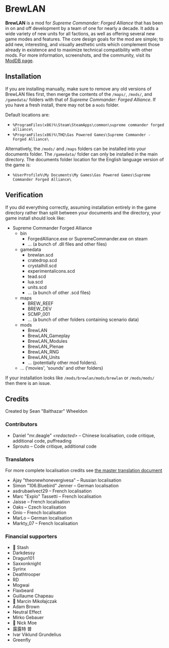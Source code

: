 # BrewLAN

**BrewLAN** is a mod for *Supreme Commander: Forged Alliance* that has been in on and
off development by a team of one for nearly a decade. It adds a wide variety
of new units for all factions, as well as offering several new game modes and
features. The core design goals for the mod are simple; to add new, interesting,
and visually aesthetic units which complement those already in existence and to
maximize technical compatibility with other mods. For more information, screenshots,
and the community, visit its [ModDB page](http://www.moddb.com/mods/brewlan).

## Installation
If you are installing manually, make sure to remove any old versions of BrewLAN files first, then merge the contents of the `/maps/`, `/mods/`, and `/gamedata/` folders with that of *Supreme Commander: Forged Alliance*. If you have a fresh install, there may not be a `mods` folder.

Default locations are:
* `%ProgramFiles(x86)%\Steam\SteamApps\common\supreme commander forged alliance\`
* `%ProgramFiles(x86)%\THQ\Gas Powered Games\Supreme Commander - Forged Alliance\`

Alternatively, the `/mods/` and `/maps` folders can be installed into your documents folder. The `/gamedata/` folder can only be installed in the main directory. The documents folder location for the English language version of the game is:

* `%UserProfile%\My Documents\My Games\Gas Powered Games\Supreme Commander Forged Alliance\`

## Verification
If you did everything correctly, assuming installation entirely in the game directory rather than split between your documents and the directory, your game install should look like:
* Supreme Commander Forged Alliance
    * bin
        * ForgedAlliance.exe or SupremeCommander.exe on steam
        * ... (a bunch of .dll files and other files)
    * gamedata
        * brewlan.scd
        * cratedrop.scd
        * crystalhill.scd
        * experimentalicons.scd
        * tead.scd
        * lua.scd
        * units.scd
        * ... (a bunch of other .scd files)
    * maps
        * BREW_REEF
        * BREW_DEV
        * SCMP_001
        * ... (a bunch of other folders containing scenario data)
    * mods
        * BrewLAN
        * BrewLAN_Gameplay
        * BrewLAN_Modules
        * BrewLAN_Plenae
        * BrewLAN_RNG
        * BrewLAN_Units
        * ... (potentially other mod folders).
    * ... ('movies', 'sounds' and other folders)

If your installation looks like `/mods/brewlan/mods/brewlan` or `/mods/mods/` then there is an issue.

## Credits
Created by Sean "Balthazar" Wheeldon

### Contributors
- Daniel "mr.deagle" _\<redacted\>_ – Chinese localisation, code critique, additional code, puffreading
- Sprouto – Code critique, additional code

### Translators
For more complete localisation credits see [the master translation document](https://docs.google.com/spreadsheets/d/1z-Iwmi80R9JlQdwJgH6r8lswo2OhwiKUo8xkUAtXYug)
- Ajay "theonewhonevergivesa" – Russian localisation
- Simon "106.Bluebird" Jenner – German localisation
- asdrubaelvect29 – French localisation
- Marc "Explo" Tassetti – French localisation
- Jaisse – French localisation
- Oaks – Czech localisation
- Gnio – French localisation
- MarLo – German localisation
- Markty_07 – French localisation

### Financial supporters
- 🦞 Stash
- Darkdessy
- Dragun101
- Saxxonknight
- Syrinx
- Deathtrooper
- RD
- Mogwai
- Flaxbeard
- Guillaume Chapeau
- 🦕 Marcin Mikołajczak
- Adam Brown
- Neutral Effect
- Mirko Gebauer
- 🦕 Nick Moe
- 露露特 普
- Ivar Viklund Grundelius
- Greenfly
